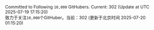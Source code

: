 Committed to Following `10,000` GitHubers. Current: <!-- FOLLOWING_COUNT -->302<!-- FOLLOWING_COUNT --> (Update at UTC <!-- LAST_UPDATED -->2025-07-19 17:15:20<!-- LAST_UPDATED -->)<br>
致力于关注`10,000`个GitHuber。当前：<!-- FOLLOWING_COUNT -->302<!-- FOLLOWING_COUNT --> (更新于北京时间 <!-- LAST_UPDATED_CST -->2025-07-20 01:15:20<!-- LAST_UPDATED_CST -->)
